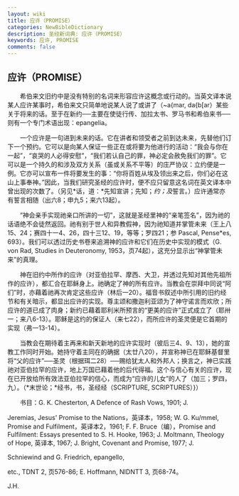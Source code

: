 ```yaml
---
layout: wiki
title: 应许（PROMISE）
categories: NewBibleDictionary
description: 圣经新词典: 应许（PROMISE）
keywords: 应许, PROMISE
comments: false
---
```


## 应许（PROMISE）

　　希伯来文旧约中是没有特别的名词来形容应许这概念或行动的。当英文译本说某人应许某事时，希伯来文只简单地说某人说了或讲了（~a{mar, da{b[ar）某些关于将来的话。至于在新约──主要在使徒行传、加拉太书、罗马书和希伯来书──则有一个专门术语出现：epangelia。

　　一个应许是一句进到未来的话。它在讲者和领受者之前到达未来，先替他们订下一个预约。它可以是向某人保证一些正在或将要为他进行的活动：“我会与你在一起”，“哀哭的人必得安慰”，“我们若认自己的罪，神必定会赦免我们的罪”。它可以是一个持久的和涉及双方关系（虽或关系不平等）的庄严协议：立约便是一例。它亦可以宣布一件将要发生的事：“你将百姓从埃及领出来之后，你们必在这山上事奉神。”因此，当我们研究圣经的应许时，便不应只留意这名词在英文译本中曾出现的次数了。（另见*话，道：*先知宣讲；先知；*约；及*誓言。）应许通常亦有誓言相随（出六8；申九5；来六13起）。

　　“神会亲手实现祂亲口所讲的一切”，这就是圣经里神的“亲笔签名”，因为祂的话语绝不会徒然返回。祂有别于世人和异教假神，因为祂知道并掌管未来（王上八15、24；赛四十一4、26，四十三12、19，等等；罗四21；参 Pascal, Pense*es, 693）。我们可以透过历史书卷来追溯神的应许和它们在历史中实现的模式（G. von Rad, Studies in Deuteronomy, 1953，页74起），这充分显示出“神掌管未来”的真理。

　　神在旧约中所作的应许（对亚伯拉罕、摩西、大卫，并透过先知对其他先祖所作的应许），都汇合在耶稣身上。祂确定了神的所有应许。当教会在崇拜中同说“阿们”时，亦藉着祂再次肯定这些应许（林后一20）。福音书叙述中所引用的旧约经节和有关暗示，都显出应许的实现。尊主颂和撒迦利亚颂为了神守诺言而欢欣；所应许的道已成了肉身；新约已藉着耶利米所预言的“更美的应许”正式成立了（耶卅一；来八6-13）。耶稣是这约的保证人（来七22），而所应许的圣灵便是它首期的实现（弗一13-14）。

　　当教会在期待着主再来和新天新地的应许实现时（彼后三4、9、13），她的宣教工作同时开始。她持守着主同在的确据（太廿八20），并宣称神已在耶稣基督里将“父的应许”──圣灵（根据珥二28）──赐给犹太人和外邦人；换言之，神已实践祂对亚伯拉罕的应许，地上万国已藉着他的后代得福。这个与信心有关的应许，现在已开放给所有效法亚伯拉罕的信心，而成为“应许的儿女”的人了（加三；罗四，九）。（*末世论；*经书，书，圣经经（SCRIPTURE, SCRIPTURES）}）

　　书目：G. K. Chesterton, A Defence of Rash Vows, 1901; J.

Jeremias, Jesus' Promise to the Nations，英译本，1958; W. G. Ku/mmel, Promise and Fulfilment，英译本2，1961; F. F. Bruce（编），Promise and Fulfilment: Essays presented to S. H. Hooke, 1963; J. Moltmann, Theology of Hope, 英译本, 1967; J. Bright, Covenant and Promise, 1977; J.

Schniewind and G. Friedrich, epangello,

etc., TDNT 2, 页576-86; E. Hoffmann, NIDNTT 3, 页68-74。

J.H.








